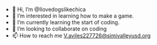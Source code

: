 - 👋 Hi, I’m @Ilovedogslikechica
- 👀 I’m interested in learning how to make a game.
- 🌱 I’m currently learning the start of coding.
- 💞️ I’m looking to collaborate on coding
- 📫 How to reach me V.aviles227726@simivalleyusd.org

<!---
Ilovedogslikechica/Ilovedogslikechica is a ✨ special ✨ repository because its `README.md` (this file) appears on your GitHub profile.
You can click the Preview link to take a look at your changes.
--->
